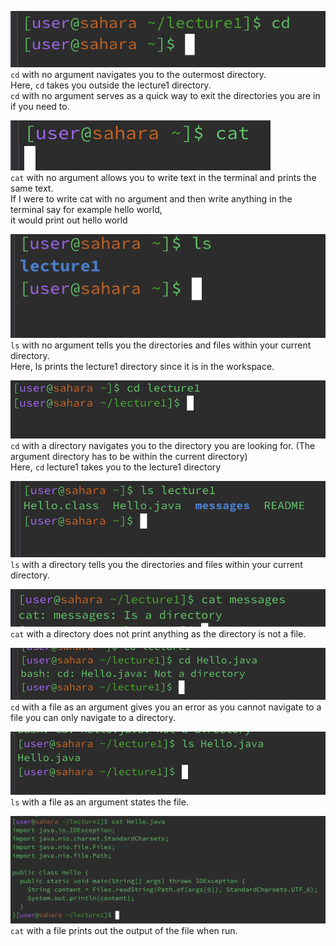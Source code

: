 ![Image](cd-no-arg.png)\
`cd` with no argument navigates you to the outermost directory. <br>
Here, `cd` takes you outside the lecture1 directory. <br>
`cd` with no argument serves as a quick way to exit the directories you are in if you need to. 
<br>


![Image](cat-no-arg.png)\
`cat` with no argument allows you to write text in the terminal and prints the same text. <br>
If I were to write cat with no argument and then write anything in the terminal say for example hello world, <br> it would print out hello world



![Image](ls-no-arg.png)\
`ls` with no argument tells you the directories and files within your current directory. <br>
Here, ls prints the lecture1 directory since it is in the workspace. 




![Image](cd-directory.png)\
`cd` with a directory navigates you to the directory you are looking for. (The argument directory has to be within the current directory) <br>
Here, `cd` lecture1 takes you to the lecture1 directory

![Image](ls-directory.png)\
`ls` with a directory tells you the directories and files within your current directory.


![Image](cat-directory.png)\
`cat` with a directory does not print anything as the directory is not a file.

![Image](cd-file.png)\
`cd` with a file as an argument gives you an error as you cannot navigate to a file you can only navigate to a directory.


![Image](ls-file.png)\
`ls` with a file as an argument states the file. 


![Image](cat-file.png)\
`cat` with a file prints out the output of the file when run. 
